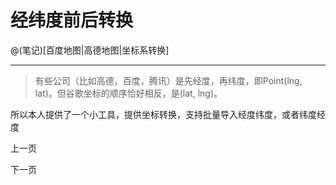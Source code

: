 
# 经纬度前后转换

@(笔记)[百度地图|高德地图|坐标系转换]

-------------------


> 有些公司（比如高德，百度，腾讯）是先经度，再纬度，即Point(lng, lat)。但谷歌坐标的顺序恰好相反，是(lat, lng)。

所以本人提供了一个小工具，提供坐标转换，支持批量导入经度纬度，或者纬度经度

上一页

下一页